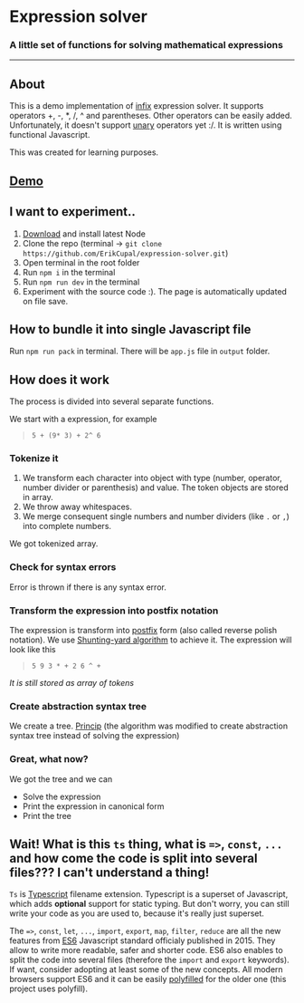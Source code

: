 # Expression solver

### A little set of functions for solving mathematical expressions
____________________________

## About

This is a demo implementation of [infix](https://en.wikipedia.org/wiki/Infix_notation) expression solver.
It supports operators +, -, *, /, ^ and parentheses.
Other operators can be easily added.
Unfortunately, it doesn't support [unary](https://en.wikipedia.org/wiki/Unary_operation) operators yet :/.
It is written using functional Javascript.

This was created for learning purposes.

## [Demo](https://jsfiddle.net/lapuckire/77bcvzox/)

## I want to experiment..

1. [Download](https://nodejs.org/en/) and install latest Node
0. Clone the repo (terminal -> `git clone https://github.com/ErikCupal/expression-solver.git`)
0. Open terminal in the root folder
0. Run `npm i` in the terminal
0. Run `npm run dev` in the terminal
0. Experiment with the source code :). The page is automatically updated on file save.

## How to bundle it into single Javascript file

Run `npm run pack` in terminal. There will be `app.js` file in `output` folder.

## How does it work

The process is divided into several separate functions.

We start with a expression, for example
> `5 + (9* 3) + 2^ 6`

### Tokenize it

1. We transform each character into object with type (number, operator, number divider or parenthesis) and value.
The token objects are stored in array.
0. We throw away whitespaces.
2. We merge consequent single numbers and number dividers (like `.` or `,`) into complete numbers.

We got tokenized array.

### Check for syntax errors

Error is thrown if there is any syntax error.

### Transform the expression into postfix notation

The expression is transform into [postfix](https://en.wikipedia.org/wiki/Reverse_Polish_notation) form (also called reverse polish notation).
We use [Shunting-yard algorithm](https://en.wikipedia.org/wiki/Shunting-yard_algorithm) to achieve it.
The expression will look like this
> `5 9 3 * + 2 6 ^ +`

*It is still stored as array of tokens*

### Create abstraction syntax tree

We create a tree. [Princip](http://learnyouahaskell.com/functionally-solving-problems#reverse-polish-notation-calculator)
(the algorithm was modified to create abstraction syntax tree instead of solving the expression)

### Great, what now?

We got the tree and we can
* Solve the expression
* Print the expression in canonical form
* Print the tree

## Wait! What is this `ts` thing, what is `=>`, `const`, `...` and how come the code is split into several files??? I can't understand a thing!

`Ts` is [Typescript](https://www.typescriptlang.org/) filename extension.
Typescript is a superset of Javascript, which adds **optional** support for static typing.
But don't worry, you can still write your code as you are used to, because it's really just superset.

The `=>`, `const`, `let`, `...`, `import`, `export`, `map`, `filter`, `reduce` are all the new features from [ES6](https://github.com/lukehoban/es6features) Javascript standard officialy published in 2015.
They allow to write more readable, safer and shorter code. ES6 also enables to split the code into several files (therefore the `import` and `export` keywords).
If want, consider adopting at least some of the new concepts. All modern browsers support ES6 and it can be easily [polyfilled](https://en.wikipedia.org/wiki/Polyfill) for the older one (this project uses polyfill).






